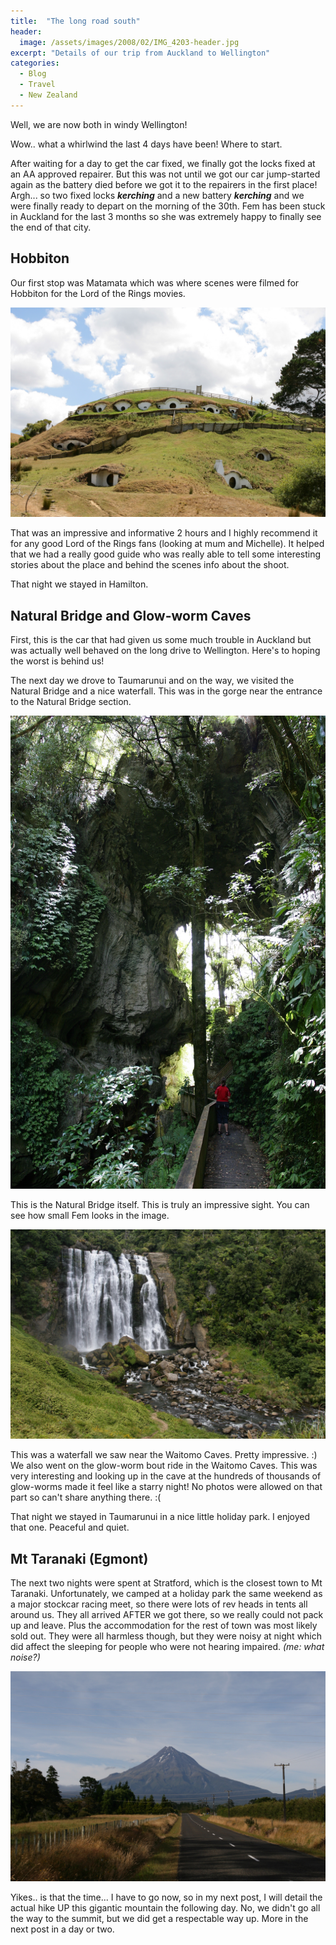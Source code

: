 ```yaml
---
title:  "The long road south"
header:
  image: /assets/images/2008/02/IMG_4203-header.jpg
excerpt: "Details of our trip from Auckland to Wellington"
categories: 
  - Blog
  - Travel
  - New Zealand
---
```

Well, we are now both in windy Wellington!

Wow.. what a whirlwind the last 4 days have been! Where to start.

After waiting for a day to get the car fixed, we finally got the locks fixed at an AA approved repairer. But this was not until we got our car jump-started again as the battery died before we got it to the repairers in the first place! Argh... so two fixed locks **$kerching$** and a new battery **$kerching$** and we were finally ready to depart on the morning of the 30th. Fem has been stuck in Auckland for the last 3 months so she was extremely happy to finally see the end of that city.

## Hobbiton

Our first stop was Matamata which was where scenes were filmed for Hobbiton for the Lord of the Rings movies.

![Hobbiton](/assets/images/2008/02/IMG_4196.jpg)

That was an impressive and informative 2 hours and I highly recommend it for any good Lord of the Rings fans (looking at mum and Michelle). It helped that we had a really good guide who was really able to tell some interesting stories about the place and behind the scenes info about the shoot.

That night we stayed in Hamilton.

## Natural Bridge and Glow-worm Caves

First, this is the car that had given us some much trouble in Auckland but was actually well behaved on the long drive to Wellington. Here's to hoping the worst is behind us!

The next day we drove to Taumarunui and on the way, we visited the Natural Bridge and a nice waterfall.
This was in the gorge near the entrance to the Natural Bridge section.

![Impressive gorge](/assets/images/2008/02/IMG_4254.JPG)

This is the Natural Bridge itself. This is truly an impressive sight. You can see how small Fem looks in the image.

![Natural Bridge](/assets/images/2008/02/IMG_4283.JPG)

This was a waterfall we saw near the Waitomo Caves. Pretty impressive. :)
We also went on the glow-worm bout ride in the Waitomo Caves. This was very interesting and looking up in the cave at the hundreds of thousands of glow-worms made it feel like a starry night! No photos were allowed on that part so can't share anything there. :(

That night we stayed in Taumarunui in a nice little holiday park. I enjoyed that one. Peaceful and quiet.

## Mt Taranaki (Egmont)

The next two nights were spent at Stratford, which is the closest town to Mt Taranaki.
Unfortunately, we camped at a holiday park the same weekend as a major stockcar racing meet, so there were lots of rev heads in tents all around us. They all arrived AFTER we got there, so we really could not pack up and leave. Plus the accommodation for the rest of town was most likely sold out. They were all harmless though, but they were noisy at night which did affect the sleeping for people who were not hearing impaired. _(me: what noise?)_

![Mt Taranaki](/assets/images/2008/02/IMG_4360.jpg)

Yikes.. is that the time... I have to go now, so in my next post, I will detail the actual hike UP this gigantic mountain the following day. No, we didn't go all the way to the summit, but we did get a respectable way up. More in the next post in a day or two.
